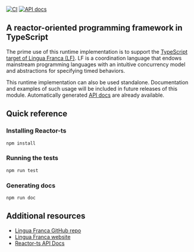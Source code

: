 [![CI](https://github.com/lf-lang/reactor-ts/actions/workflows/ci.yml/badge.svg)](https://github.com/lf-lang/reactor-ts/actions/workflows/ci.yml)
[![API docs](https://github.com/lf-lang/reactor-ts/actions/workflows/api-docs.yml/badge.svg)](https://github.com/lf-lang/reactor-ts/actions/workflows/api-docs.yml)

A reactor-oriented programming framework in TypeScript
---

The prime use of this runtime implementation is to support the [TypeScript target of Lingua Franca (LF)](https://www.lf-lang.org/docs/handbook/a-first-reactor?target=ts). LF is a coordination language that endows mainstream programming languages with an intuitive concurrency model and abstractions for specifying timed behaviors.

This runtime implementation can also be used standalone. Documentation and examples of such usage will be included in future releases of this module. Automatically generated [API docs](https://lf-lang.github.io/reactor-ts) are already available.


## Quick reference

### Installing Reactor-ts
```
npm install
```

### Running the tests
```
npm run test
```

### Generating docs
```
npm run doc
```

## Additional resources
- [Lingua Franca GitHub repo](https://repo.lf-lang.org)
- [Lingua Franca website](https://www.lf-lang.org)
- [Reactor-ts API Docs](https://lf-lang.github.io/reactor-ts)
